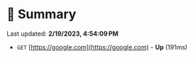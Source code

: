 # 📖 Summary
Last updated: **2/19/2023, 4:54:09 PM**

- `GET` [https://google.com](https://google.com) - **Up** (191ms)
